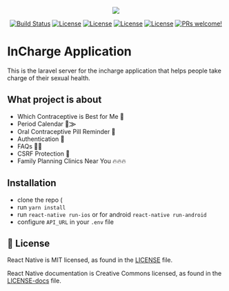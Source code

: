 <p align="center"><img src="https://res.cloudinary.com/saintswebnology/image/upload/v1557919451/60542cfd-63bb-4803-846b-d84afcb5ba32_fvteln.jpg"></p>

<p align="center">
<a href="https://travis-ci.org/laravel/framework"><img src="https://travis-ci.org/laravel/framework.svg" alt="Build Status"></a>
<a href="https://packagist.org/packages/laravel/framework"><img src="https://poser.pugx.org/laravel/framework/license.svg" alt="License"></a>
<a href="https://github.com/acekyd/made-in-nigeria"><img src="https://img.shields.io/badge/made%20in-nigeria-008751.svg?style=flat-square" alt="License"></a>
<a href="https://bintray.com/iyanuadelekan/Kanary/kanary/_latestVersion"><img src="https://api.bintray.com/packages/iyanuadelekan/Kanary/kanary/images/download.svg" alt="License"></a>
<a href="https://ktlint.github.io/"><img src="https://img.shields.io/badge/code%20style-%E2%9D%A4-FF4081.svg" alt="License"></a>
<a href="https://facebook.github.io/react-native/docs/contributing">
  <img src="https://img.shields.io/badge/PRs-welcome-brightgreen.svg" alt="PRs welcome!" />
</a>
</p>

# InCharge Application

This is the laravel server for the incharge application that helps people take charge of their sexual health.


## What project is about
* Which Contraceptive is Best for Me 🐙
* Period Calendar 🚦⨠
* Oral Contraceptive Pill Reminder 💾
* Authentication  🔐
* FAQs 🎊🎉
* CSRF Protection 🔑
* Family Planning Clinics Near You 🔥🔥🔥


## Installation
* clone the repo (
* run `yarn install`
* run `react-native run-ios` or for android `react-native run-android`
* configure `API_URL` in your `.env` file

## 📄 License

React Native is MIT licensed, as found in the [LICENSE][l] file.

React Native documentation is Creative Commons licensed, as found in the [LICENSE-docs][ld] file.

[l]: https://github.com/facebook/react-native/blob/master/LICENSE
[ld]: https://github.com/facebook/react-native/blob/master/LICENSE-docs
